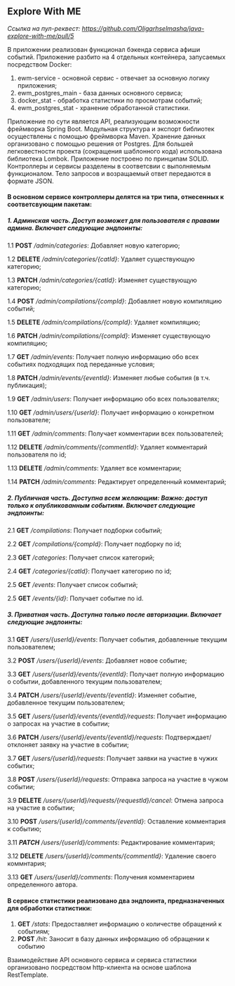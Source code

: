 ## Explore With ME
_Ссылка на пул-реквест: https://github.com/Oligarhselmasha/java-explore-with-me/pull/5_

В приложении реализован функционал бэкенда сервиса афиши событий. Приложение разбито на 4 отдельных контейнера,
запусаемых посредством Docker:

1. ewm-service - основной сервис - отвечает за основную логику приложения;
2. ewm_postgres_main - база данных основного сервиса;
3. docker_stat - обработка статистики по просмотрам событий;
4. ewm_postgres_stat - хранение обработанной статистики.

Приложение по сути является API, реализующим возможности фреймворка Spring Boot. Модульная структура и экспорт библиотек
осуществлены с помощью фреймворка Maven. Хранение данных организовано с помощью решения от Postgres. Для большей 
легковестности проекта (сокращения шаблонного кода) использована библиотека Lombok. Приложение построено по принципам 
SOLID. Контроллеры и сервисы разделены в соответсвии с выполняемым функционалом. Тело запросов и возращаемый ответ
передаются в формате JSON.

####    В основном сервисе контроллеры делятся на три типа, отнесенных к соответсвующим пакетам:

#####   1. Админская часть. Доступ возможет для пользователя с правами админа. Включает следующие эндпоинты:

1.1 **POST** _/admin/categories_: Добавляет новую категорию;

1.2 **DELETE** _/admin/categories/{catId}_: Удаляет существующую категорию;

1.3 **PATCH** _/admin/categories/{catId}_: Изменяет существующую категорию;

1.4 **POST** _/admin/compilations/{compId}_: Добавляет новую компиляцию событий;

1.5 **DELETE** _/admin/compilations/{compId}_: Удаляет компиляцию;

1.6 **PATCH** _/admin/compilations/{compId}_: Изменяет существующую компиляцию;

1.7 **GET** _/admin/events_: Получает полную информацию обо всех событиях подходящих под переданные условия;

1.8 **PATCH** _/admin/events/{eventId}_: Изменяет любые события (в т.ч. публикация);

1.9 **GET** _/admin/users_: Получает информацию обо всех пользователях;

1.10 **GET** _/admin/users/{userId}_: Получает информацию о конкретном пользователе;

1.11 **GET** _/admin/comments_: Получает комментарии всех пользователей;

1.12 **DELETE** _/admin/comments/{commentId}_: Удаляет комментарий пользователя по id;

1.13 **DELETE** _/admin/comments_: Удаляет все комментарии;

1.14 **PATCH** _/admin/comments_: Редактирует определенный комментарий;

##### 2. Публичная часть. Доступна всем желающим: Важно: доступ только к опубликованным событиям. Включает следующие эндпоинты:

2.1 **GET** _/compilations_: Получает подборки событий;

2.2 **GET** _/compilations/{compId}_: Получает подборку по id;

2.3 **GET** _/categories_: Получает список категорий;

2.4 **GET** _/categories/{catId}_: Получает категорию по id;

2.5 **GET** _/events_: Получает список событий;

2.5 **GET** _/events/{id}_: Получает событие по id.

##### 3. Приватная часть. Доступна только после авторизации. Включает следующие эндпоинты:

3.1 **GET** _/users/{userId}/events_: Получает события, добавленные текущим пользователем;

3.2 **POST** _/users/{userId}/events_: Добавляет новое событие;

3.3 **GET** _/users/{userId}/events/{eventId}_: Получает полную информацию о событии, добавленного текущим пользователем;

3.4 **PATCH** _/users/{userId}/events/{eventId}_: Изменяет событие, добавленное текущим пользователем;

3.5 **GET** _/users/{userId}/events/{eventId}/requests_: Получает информацию о запросах на участие в событии;

3.6 **PATCH** _/users/{userId}/events/{eventId}/requests_: Подтверждает/отклоняет заявку на участие в событии;

3.7 **GET** _/users/{userId}/requests_: Получает заявки на участие в чужих событих;

3.8 **POST** _/users/{userId}/requests_: Отправка запроса на участие в чужом событии;

3.9 **DELETE** _/users/{userId}/requests/{requestId}/cancel_: Отмена запроса на участие в событии;

3.10 **POST** _/users/{userId}/comments/{eventId}_: Оставление комментария к событию;

3.11 **_PATCH_** _/users/{userId}/comments_: Редактирование комментария;

3.12 **DELETE** _/users/{userId}/comments/{commentId}_: Удаление своего коммнтария;

3.13 **GET** _/users/{userId}/comments_: Получения комментарием определенного автора.

####    В сервисе статистики реализовано два эндпоинта, предназначенных для обработки статистики:

1. **GET** _/stats_: Предоставляет информацию о количестве обращений к событиям;
2. **POST** _/hit_: Заносит в базу данных информацию об обращении к событию

Взаимодействие API основного сервиса и сервиса статистики организовано посредством http-клиента на основе 
шаблона RestTemplate.

